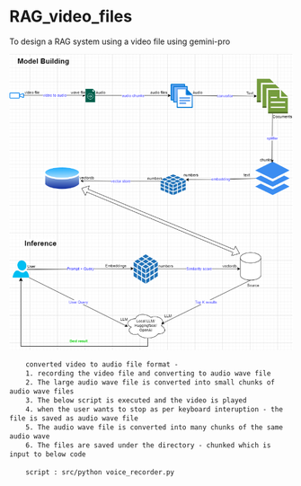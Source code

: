 # RAG_video_files
To design a RAG system using a video file using gemini-pro

![screenshot](RAG_audioFile.png)


```
    converted video to audio file format - 
    1. recording the video file and converting to audio wave file
    2. The large audio wave file is converted into small chunks of audio wave files
    3. The below script is executed and the video is played
    4. when the user wants to stop as per keyboard interuption - the file is saved as audio wave file
    5. The audio wave file is converted into many chunks of the same audio wave
    6. The files are saved under the directory - chunked which is input to below code

    script : src/python voice_recorder.py

```